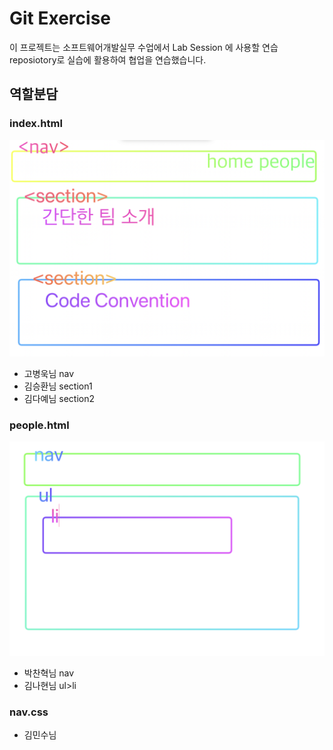 # Git Exercise

이 프로젝트는 소프트웨어개발실무 수업에서 Lab Session 에 사용할 연습 reposiotory로
실습에 활용하여 협업을 연습했습니다.

## 역할분담

### index.html

![index_html 스크린샷](./src/static/images/index_html.png)

- 고병욱님 nav
- 김승환님 section1
- 김다예님 section2

### people.html

![people_html 스크린샷](./src/static/images/people_html.png)

- 박찬혁님 nav
- 김나현님 ul>li

### nav.css

- 김민수님
